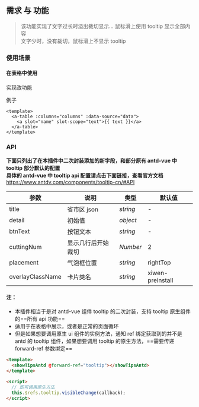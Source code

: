 ## 需求 与 功能

> 该功能实现了文字过长时溢出裁切显示... 鼠标滑上使用 tooltip 显示全部内容  
> 文字少时，没有裁切，鼠标滑上不显示 tooltip

### 使用场景

#### 在表格中使用

实现改功能

例子

```
<template>
  <a-table :columns="columns" :data-source="data">
    <a slot="name" slot-scope="text">{{ text }}</a>
  </a-table>
</template>
```

### API

**下面只列出了在本插件中二次封装添加的新字段，和部分原有 antd-vue 中 tooltip 部分默认的配置**  
**具体的 antd-vue 中 tooltip api 配置请点击下面链接，查看官方文档**
https://www.antdv.com/components/tooltip-cn/#API

| 参数             | 说明               | 类型     | 默认值           |
| ---------------- | ------------------ | -------- | ---------------- |
| title            | 省市区 json        | _string_ | -                |
| detail           | 初始值             | _object_ | -                |
| btnText          | 按钮文本           | _string_ | -                |
| cuttingNum       | 显示几行后开始裁切 | _Number_ | 2                |
| placement        | 气泡框位置         | _string_ | rightTop         |
| overlayClassName | 卡片类名           | _string_ | xiwen-preinstall |

#### 注：

- 本插件相当于是对 antd-vue 组件 tooltip 的二次封装，支持 tooltip 原生组件的==所有 api 功能==
- 适用于在表格中展示，或者是正常的页面循环
- 但是如果想要调用原生 ui 组件的实例方法，通知 ref 绑定获取到的并不是 antd 的 tooltip 组件，如果想要调用 tooltip 的原生方法，==需要传递 forward-ref 参数绑定==

```html
<template>
  <showTipsAntd @forward-ref="tooltip"></showTipsAntd>
</template>

<script>
  // 即可调用原生方法
  this.$refs.tooltip.visibleChange(callback);
</script>
```
